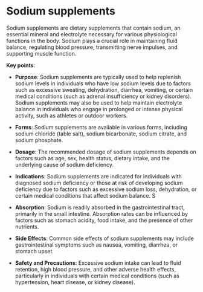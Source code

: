 # Sodium supplements

Sodium supplements are dietary supplements that contain sodium, an essential mineral and electrolyte necessary for various physiological functions in the body. Sodium plays a crucial role in maintaining fluid balance, regulating blood pressure, transmitting nerve impulses, and supporting muscle function. 

**Key points**:

* **Purpose**: Sodium supplements are typically used to help replenish sodium levels in individuals who have low sodium levels due to factors such as excessive sweating, dehydration, diarrhea, vomiting, or certain medical conditions (such as adrenal insufficiency or kidney disorders). Sodium supplements may also be used to help maintain electrolyte balance in individuals who engage in prolonged or intense physical activity, such as athletes or outdoor workers.

* **Forms**: Sodium supplements are available in various forms, including sodium chloride (table salt), sodium bicarbonate, sodium citrate, and sodium phosphate.

* **Dosage**: The recommended dosage of sodium supplements depends on factors such as age, sex, health status, dietary intake, and the underlying cause of sodium deficiency. 

* **Indications**: Sodium supplements are indicated for individuals with diagnosed sodium deficiency or those at risk of developing sodium deficiency due to factors such as excessive sodium loss, dehydration, or certain medical conditions that affect sodium balance. S
  
* **Absorption**: Sodium is readily absorbed in the gastrointestinal tract, primarily in the small intestine. Absorption rates can be influenced by factors such as stomach acidity, food intake, and the presence of other nutrients.

* **Side Effects**: Common side effects of sodium supplements may include gastrointestinal symptoms such as nausea, vomiting, diarrhea, or stomach upset.
  
* **Safety and Precautions**: Excessive sodium intake can lead to fluid retention, high blood pressure, and other adverse health effects, particularly in individuals with certain medical conditions (such as hypertension, heart disease, or kidney disease).